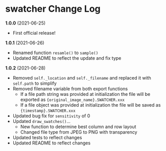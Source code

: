 # swatcher Change Log

**1.0.0** (2021-06-25)

- First official release!

**1.0.1** (2021-06-26)

- Renamed function `resamle()` to `sample()`
- Updated README to reflect the update and fix type

**1.0.2** (2021-06-28)

- Removed `self._location` and `self._filename` and replaced it with `self.path` to simplify
- Removed filename variable from both export functions
    - If a file path string was provided at initialization the file will be exported as `{original_image_name}.SWATCHER.xxx`
    - If a file object was provided at initialization the file will be saved as `{timestamp}.SWATCHER.xxx`
- Updated bug fix for `sensitivity` of 0
- Updated `draw_swatches()`...
    - New function to determine best column and row layout
    - Changed file type from JPEG to PNG with transparency
- Updated tests to reflect changes
- Updated README to reflect changes